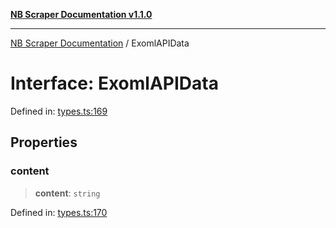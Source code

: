 [**NB Scraper Documentation v1.1.0**](../README.md)

***

[NB Scraper Documentation](../globals.md) / ExomlAPIData

# Interface: ExomlAPIData

Defined in: [types.ts:169](https://github.com/Chakszzz/NB-Scraper/blob/06c561b9f0d22405d402fc768994dc101fb84509/app/types.ts#L169)

## Properties

### content

> **content**: `string`

Defined in: [types.ts:170](https://github.com/Chakszzz/NB-Scraper/blob/06c561b9f0d22405d402fc768994dc101fb84509/app/types.ts#L170)
